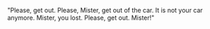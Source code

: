 "Please, get out. Please, Mister, get out of the car. It is not your car anymore. Mister, you lost. Please, get out. Mister!"
